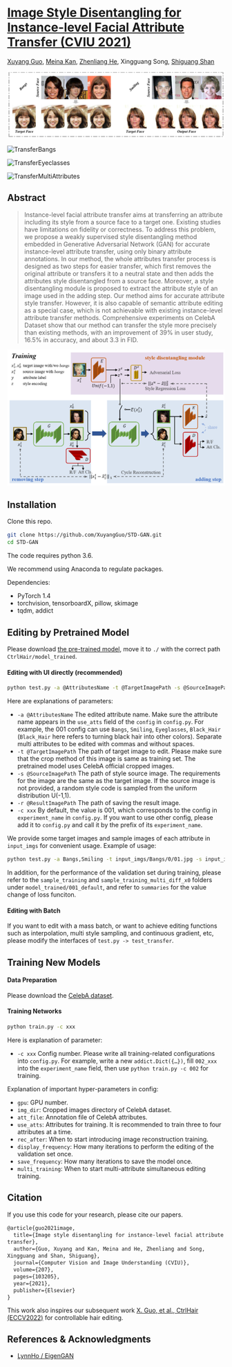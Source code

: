 # [Image Style Disentangling for Instance-level Facial Attribute Transfer (CVIU 2021)](https://github.com/XuyangGuo/xuyangguo.github.io/raw/main/database/STD-GAN/STD-GAN.pdf)

[Xuyang Guo](https://xuyangguo.github.io/), [Meina Kan](http://vipl.ict.ac.cn/homepage/mnkan/Publication/), [Zhenliang He](https://lynnho.github.io/), Xingguang Song, [Shiguang Shan](https://scholar.google.com/citations?user=Vkzd7MIAAAAJ)

![TransferShow](https://raw.githubusercontent.com/XuyangGuo/xuyangguo.github.io/main/database/STD-GAN/resources/transfer.png)

![TransferBangs](https://raw.githubusercontent.com/XuyangGuo/xuyangguo.github.io/main/database/STD-GAN/resources/transfer_bangs.png)

![TransferEyeclasses](https://raw.githubusercontent.com/XuyangGuo/xuyangguo.github.io/main/database/STD-GAN/resources/transfer_eyeglasses.png)

![TransferMultiAttributes](https://raw.githubusercontent.com/XuyangGuo/xuyangguo.github.io/main/database/STD-GAN/resources/transfer_multi.png)

## Abstract

> Instance-level facial attribute transfer aims at transferring an attribute including its style from a source face to a target one. Existing studies have limitations on fidelity or correctness. To address this problem, we propose a weakly supervised style disentangling method embedded in Generative Adversarial Network (GAN) for accurate instance-level attribute transfer, using only binary attribute annotations. In our method, the whole attributes transfer process is designed as two steps for easier transfer, which first removes the original attribute or transfers it to a neutral state and then adds the attributes style disentangled from a source face. Moreover, a style disentangling module is proposed to extract the attribute style of an image used in the adding step. Our method aims for accurate attribute style transfer. However, it is also capable of semantic attribute editing as a special case, which is not achievable with existing instance-level attribute transfer methods. Comprehensive experiments on CelebA Dataset show that our method can transfer the style more precisely than existing methods, with an improvement of 39\% in user study, 16.5\% in accuracy, and about 3.3 in FID.

![archi](https://raw.githubusercontent.com/XuyangGuo/xuyangguo.github.io/main/database/STD-GAN/resources/architecture.png)

## Installation

Clone this repo.

```bash
git clone https://github.com/XuyangGuo/STD-GAN.git
cd STD-GAN
```

The code requires python 3.6.

We recommend using Anaconda to regulate packages.

Dependencies:
- PyTorch 1.4
- torchvision, tensorboardX, pillow, skimage
- tqdm, addict

## Editing by Pretrained Model

Please download [the pre-trained model](https://drive.google.com/drive/folders/1UmOnL38F8KutH30hlNr0X1UOybs0ewZ_?usp=sharing), move it to `./` with the correct path `CtrlHair/model_trained`.

#### Editing with UI directly (recommended)

```bash
python test.py -a @AttributesName -t @TargetImagePath -s @SourceImagePath -r @ResultImagePath -c 001
```

Here are explanations of parameters:

- `-a @AttributesName` The edited attribute name. Make sure the attribute name appears in the `use_atts` field of the `config` in `config.py`. For example, the 001 config can use `Bangs`, `Smiling`, `Eyeglasses`, `Black_Hair` (`Black_Hair` here refers to turning black hair into other colors). Separate multi attributes to be edited with commas and without spaces.
- `-t @TargetImagePath` The path of target image to edit. Please make sure that the crop method of this image is same as training set. The pretrained model uses CelebA official cropped images.
- `-s @SourceImagePath` The path of style source image. The requirements for the image are the same as the target image. If the source image is not provided, a random style code is sampled from the uniform distribution U(-1,1).
- `-r @ResultImagePath` The path of saving the result image.
- `-c xxx` By default, the value is 001, which corresponds to the config in `experiment_name` in `config.py`. If you want to use other config, please add it to `config.py` and call it by the prefix of its `experiment_name`.

We provide some target images and sample images of each attribute in `input_imgs` for convenient usage.
Example of usage:
```bash
python test.py -a Bangs,Smiling -t input_imgs/Bangs/0/01.jpg -s input_imgs/Bangs/1/02.jpg -r temp/temp.jpg -c 001
```

In addition, for the performance of the validation set during training, please refer to the `sample_training` and `sample_training_multi_diff_x0` folders under `model_trained/001_default`, and refer to `summaries` for the value change of loss funciton.

#### Editing with Batch

If you want to edit with a mass batch, or want to achieve editing functions such as interpolation, multi style sampling, and continuous gradient, etc, please modify the interfaces of `test.py -> test_transfer`.

## Training New Models

#### Data Preparation
Please download the [CelebA dataset](http://mmlab.ie.cuhk.edu.hk/projects/CelebA.html). 

#### Training Networks

```bash
python train.py -c xxx
```

Here is explanation of parameter:
- `-c xxx` Config number. Please write all training-related configurations into `config.py`. For example, write a new `addict.Dict({…})`, fill `002_xxx` into the `experiment_name` field, then use `python train.py -c 002` for training.

Explanation of important hyper-parameters in config:
- `gpu`: GPU number.
- `img_dir`: Cropped images directory of CelebA dataset.
- `att_file`: Annotation file of CelebA attributes.
- `use_atts`: Attributes for training. It is recommended to train three to four attributes at a time.
- `rec_after`: When to start introducing image reconstruction training.
- `display_frequency`: How many iterations to perform the editing of the validation set once.
- `save_frequency`: How many iterations to save the model once.
- `multi_training`: When to start multi-attribute simultaneous editing training.

## Citation
If you use this code for your research, please cite our papers.
```
@article{guo2021image,
  title={Image style disentangling for instance-level facial attribute transfer},
  author={Guo, Xuyang and Kan, Meina and He, Zhenliang and Song, Xingguang and Shan, Shiguang},
  journal={Computer Vision and Image Understanding (CVIU)},
  volume={207},
  pages={103205},
  year={2021},
  publisher={Elsevier}
}
```

This work also inspires our subsequent work [X. Guo, et al., CtrlHair (ECCV2022)](https://github.com/XuyangGuo/CtrlHair) for controllable hair editing.

## References & Acknowledgments
- [LynnHo / EigenGAN](https://github.com/LynnHo/EigenGAN-Tensorflow)
